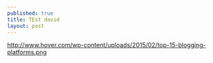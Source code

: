 ```yaml
---
published: true
title: TEst david
layout: post
---
```

http://www.hover.com/wp-content/uploads/2015/02/top-15-blogging-platforms.png